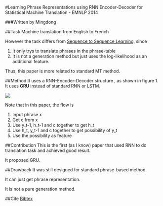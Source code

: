 #Learning Phrase Representations using RNN Encoder-Decoder for Statistical Machine Translation - EMNLP 2014

###Written by Mingdong

##Task
Machine translation from English to French

However the task differs from [Sequence to Sequence Learning](https://github.com/KevinWangTHU/rnn_papers/blob/master/Sequence%20to%20Sequence%20Learning%20with%20Neural%20Networks/Sequence%20to%20Sequence%20Learning%20with%20Neural%20Networks.md), since

1. It only trys to translate phrases in the phrase-table
2. It is not a generation method but just uses the log-likelihood as an additional feature. 

Thus, this paper is more related to standard MT method.

##Method
It uses a RNN-Encoder-Decoder structure , as shown in figure 1. It uses **GRU** instead of standard RNN or LSTM.

![](https://github.com/KevinWangTHU/rnn_papers/raw/master/Learning%20Phrase%20Representations%20using%20RNN%20Encoder-Decoder%20for%20Statistical%20Machine%20Translation/fig1.png)

Note that in this paper, the flow is

1. Input phrase x
2. Get c from x
3. Use y\_t-1, h\_t-1 and c together to get h\_t
4. Use h\_t, y\_t-1 and c together to get possibility of y_t
5. Use the possibility as feature

##Contribution
This is the first (as I know) paper that used RNN to do translation task and achieved good result.

It proposed GRU.

##Drawback
It was still designed for standard phrase-based method. 

It can just get phrase representation.

It is not a pure generation method.


##Cite
[Bibtex](http://aclweb.org/anthology/D/D14/D14-1179.bib)